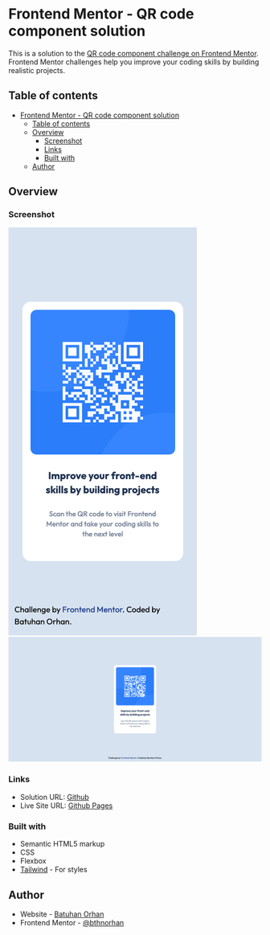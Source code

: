 # Frontend Mentor - QR code component solution

This is a solution to the [QR code component challenge on Frontend Mentor](https://www.frontendmentor.io/challenges/qr-code-component-iux_sIO_H). Frontend Mentor challenges help you improve your coding skills by building realistic projects.

## Table of contents

- [Frontend Mentor - QR code component solution](#frontend-mentor---qr-code-component-solution)
	- [Table of contents](#table-of-contents)
	- [Overview](#overview)
		- [Screenshot](#screenshot)
		- [Links](#links)
		- [Built with](#built-with)
	- [Author](#author)


## Overview

### Screenshot

![Mobile](./images/ss-mobile.png)
![Desktop](./images/ss-desktop.png)

### Links

- Solution URL: [Github](https://github.com/bthnorhan/fm-qr-code-component)
- Live Site URL: [Github Pages](https://bthnorhan.github.io/fm-qr-code-component/)

### Built with

- Semantic HTML5 markup
- CSS
- Flexbox
- [Tailwind](https://tailwindcss.com/) - For styles

## Author

- Website - [Batuhan Orhan](https://batuhanorhan.com/)
- Frontend Mentor - [@bthnorhan](https://www.frontendmentor.io/profile/bthnorhan)
